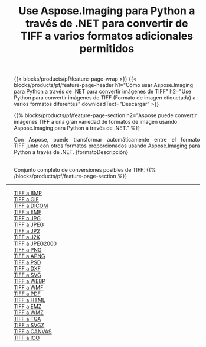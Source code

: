 ﻿---
title: Use Aspose.Imaging para Python a través de .NET para convertir de TIFF a varios formatos adicionales permitidos 
weight: 3920
url: /es/python-net/conversion/from/tiff 
lang: es
langdirlevel: 2
locales: zh-hans,ja,it,ru,de,es,fr,nl,id,lt,pl,pt,vi,tr,ko,zh-hant,ar,hi,th,sv,cs,uk,he
description: Puede transformar rápidamente de TIFF(Formato de imagen etiquetada) a varios formatos usando Aspose.Imaging para Python a través de .NET.
---

{{< blocks/products/pf/feature-page-wrap >}}
{{< blocks/products/pf/feature-page-header h1="Cómo usar Aspose.Imaging para Python a través de .NET para convertir imágenes de TIFF" h2="Use Python para convertir imágenes de TIFF (Formato de imagen etiquetada) a varios formatos diferentes" downloadText="Descargar" >}}


{{% blocks/products/pf/feature-page-section  h2="Aspose puede convertir imágenes TIFF a una gran variedad de formatos de imagen usando Aspose.Imaging para Python a través de .NET." %}}
<p align=justify>Con Aspose, puede transformar automáticamente entre el formato TIFF junto con otros formatos proporcionados usando Aspose.Imaging para Python a través de .NET. {formatoDescripción}</p>
<br/>
Conjunto completo de conversiones posibles de TIFF:
{{% /blocks/products/pf/feature-page-section %}}
<div class="container-fluid productfamilypage bg-gray">
    <div class="convertypes bg-gray agp-content section">
        <div class="container">
		<hr style="margin-left:-20px;"/>
		<div class="row other-converters">
		    <div class='col-md-2 other-converter remove-lp remove-rp'><a href="/imaging/es/python-net/conversion/tiff-to-bmp" >TIFF a BMP</a></div><div class='col-md-2 other-converter remove-lp remove-rp'><a href="/imaging/es/python-net/conversion/tiff-to-gif" >TIFF a GIF</a></div><div class='col-md-2 other-converter remove-lp remove-rp'><a href="/imaging/es/python-net/conversion/tiff-to-dicom" >TIFF a DICOM</a></div><div class='col-md-2 other-converter remove-lp remove-rp'><a href="/imaging/es/python-net/conversion/tiff-to-emf" >TIFF a EMF</a></div><div class='col-md-2 other-converter remove-lp remove-rp'><a href="/imaging/es/python-net/conversion/tiff-to-jpg" >TIFF a JPG</a></div><div class='col-md-2 other-converter remove-lp remove-rp'><a href="/imaging/es/python-net/conversion/tiff-to-jpeg" >TIFF a JPEG</a></div><div class='col-md-2 other-converter remove-lp remove-rp'><a href="/imaging/es/python-net/conversion/tiff-to-jp2" >TIFF a JP2</a></div><div class='col-md-2 other-converter remove-lp remove-rp'><a href="/imaging/es/python-net/conversion/tiff-to-j2k" >TIFF a J2K</a></div><div class='col-md-2 other-converter remove-lp remove-rp'><a href="/imaging/es/python-net/conversion/tiff-to-jpeg2000" >TIFF a JPEG2000</a></div><div class='col-md-2 other-converter remove-lp remove-rp'><a href="/imaging/es/python-net/conversion/tiff-to-png" >TIFF a PNG</a></div><div class='col-md-2 other-converter remove-lp remove-rp'><a href="/imaging/es/python-net/conversion/tiff-to-apng" >TIFF a APNG</a></div><div class='col-md-2 other-converter remove-lp remove-rp'><a href="/imaging/es/python-net/conversion/tiff-to-psd" >TIFF a PSD</a></div><div class='col-md-2 other-converter remove-lp remove-rp'><a href="/imaging/es/python-net/conversion/tiff-to-dxf" >TIFF a DXF</a></div><div class='col-md-2 other-converter remove-lp remove-rp'><a href="/imaging/es/python-net/conversion/tiff-to-svg" >TIFF a SVG</a></div><div class='col-md-2 other-converter remove-lp remove-rp'><a href="/imaging/es/python-net/conversion/tiff-to-webp" >TIFF a WEBP</a></div><div class='col-md-2 other-converter remove-lp remove-rp'><a href="/imaging/es/python-net/conversion/tiff-to-wmf" >TIFF a WMF</a></div><div class='col-md-2 other-converter remove-lp remove-rp'><a href="/imaging/es/python-net/conversion/tiff-to-pdf" >TIFF a PDF</a></div><div class='col-md-2 other-converter remove-lp remove-rp'><a href="/imaging/es/python-net/conversion/tiff-to-html" >TIFF a HTML</a></div><div class='col-md-2 other-converter remove-lp remove-rp'><a href="/imaging/es/python-net/conversion/tiff-to-emz" >TIFF a EMZ</a></div><div class='col-md-2 other-converter remove-lp remove-rp'><a href="/imaging/es/python-net/conversion/tiff-to-wmz" >TIFF a WMZ</a></div><div class='col-md-2 other-converter remove-lp remove-rp'><a href="/imaging/es/python-net/conversion/tiff-to-tga" >TIFF a TGA</a></div><div class='col-md-2 other-converter remove-lp remove-rp'><a href="/imaging/es/python-net/conversion/tiff-to-svgz" >TIFF a SVGZ</a></div><div class='col-md-2 other-converter remove-lp remove-rp'><a href="/imaging/es/python-net/conversion/tiff-to-canvas" >TIFF a CANVAS</a></div><div class='col-md-2 other-converter remove-lp remove-rp'><a href="/imaging/es/python-net/conversion/tiff-to-ico" >TIFF a ICO</a></div>
                </div>
        </div>
    </div>
</div>
<br/>

